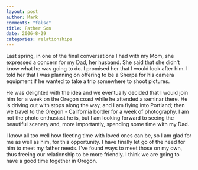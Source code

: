 ```yaml
--- 
layout: post
author: Mark
comments: "false"
title: Father Son
date: 2006-8-29
categories: relationships
---
```

Last spring, in one of the final conversations I had with my Mom, she expressed a concern for my Dad, her husband. She said that she didn't know what he was going to do. I promised her that I would look after him. I told her that I was planning on offering to be a Sherpa for his camera equipment if he wanted to take a trip somewhere to shoot pictures.

He was delighted with the idea and we eventually decided that I would join him for a week on the Oregon coast while he attended a seminar there. He is driving out with stops along the way, and I am flying into Portland; then we travel to the Oregon - California border for a week of photography. I am not the photo enthusiast he is, but I am looking forward to seeing the beautiful scenery and, more importantly, spending some time with my Dad.

I know all too well how fleeting time with loved ones can be, so I am glad for me as well as him, for this opportunity. I have finally let go of the need for him to meet my father needs. I've found ways to meet those on my own, thus freeing our relationship to be more friendly. I think we are going to have a good time together in Oregon.
